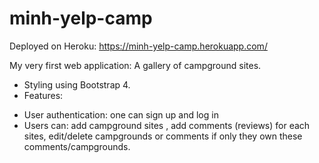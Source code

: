 # minh-yelp-camp
Deployed on Heroku:
https://minh-yelp-camp.herokuapp.com/

My very first web application: A gallery of campground sites.
- Styling using Bootstrap 4.
- Features:
+ User authentication: one can sign up and log in
+ Users can: add campground sites , add comments (reviews) for each sites, edit/delete campgrounds or comments if only they own these comments/campgrounds.
